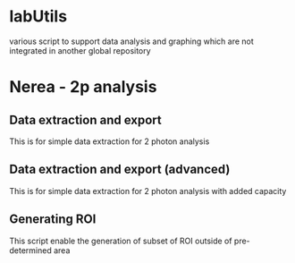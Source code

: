 # labUtils

various script to support data analysis and graphing which are not integrated in another global repository

# Nerea - 2p analysis

## Data extraction and export
This is for simple data extraction for 2 photon analysis

## Data extraction and export (advanced) 
This is for simple data extraction for 2 photon analysis with added capacity 

## Generating ROI
This script enable the generation of subset of ROI outside of pre-determined area